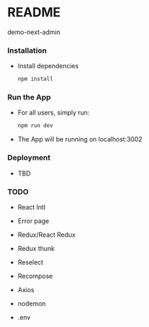 # README #

demo-next-admin

### Installation ###

* Install dependencies

    ```Bash
    npm install
    ```

### Run the App ###
 
* For all users, simply run:

    ```Bash
    npm run dev
    ```
    
* The App will be running on localhost:3002

### Deployment ###

* TBD

### TODO ###

* React Intl
* Error page
* Redux/React Redux
* Redux thunk
* Reselect
* Recompose
* Axios

* nodemon
* .env
